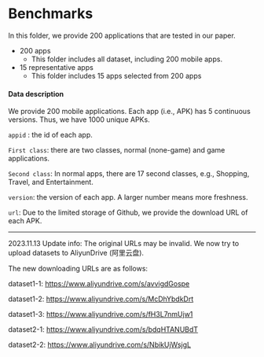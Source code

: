 # Benchmarks
In this folder, we provide 200 applications that are tested in our paper.
- 200 apps
  - This folder includes all dataset, including 200 mobile apps.
- 15 representative apps
  - This folder includes 15 apps selected from 200 apps

####  Data description
We provide 200 mobile applications. Each app (i.e., APK) has 5 continuous versions. Thus, we have 1000 unique APKs. 

`appid` : the id of each app.

`First class`: there are two classes, normal (none-game) and game applications.

`Second class`: In normal apps, there are 17 second classes, e.g., Shopping, Travel, and Entertainment.

`version`: the version of each app. A larger number means more freshness.

`url`: Due to the limited storage of Github, we provide the download URL of each APK.


-------
2023.11.13 Update info:
The original URLs may be invalid. We now try to upload datasets to AliyunDrive (阿里云盘).

The new downloading URLs are as follows:

dataset1-1: https://www.aliyundrive.com/s/avvigdGospe

dataset1-2: https://www.aliyundrive.com/s/McDhYbdkDrt

dataset1-3: https://www.aliyundrive.com/s/fH3L7nmUjw1

dataset2-1: https://www.aliyundrive.com/s/bdqHTANUBdT

dataset2-2: https://www.aliyundrive.com/s/NbikUjWsjgL



